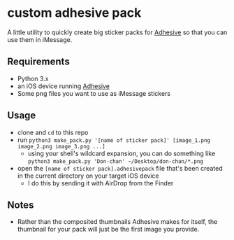 # custom adhesive pack

A little utility to quickly create big sticker packs for [Adhesive][adhesive] so that you can use them in iMessage.

## Requirements

- Python 3.x
- an iOS device running [Adhesive][adhesive]
- Some png files you want to use as iMessage stickers

## Usage

- clone and `cd` to this repo
- run `python3 make_pack.py '[name of sticker pack]' [image_1.png image_2.png image_3.png ...]`
    - using your shell's wildcard expansion, you can do something like `python3 make_pack.py 'Don-chan' ~/Desktop/don-chan/*.png`
- open the `[name of sticker pack].adhesivepack` file that's been created in the current directory on your target iOS device
    - I do this by sending it with AirDrop from the Finder

## Notes

- Rather than the composited thumbnails Adhesive makes for itself, the thumbnail for your pack will just be the first image you provide.

[adhesive]: https://apps.apple.com/us/app/adhesive/id1153165424
